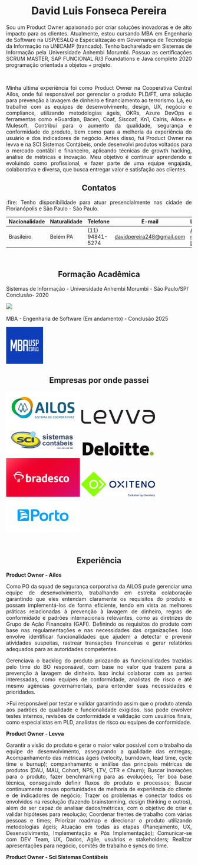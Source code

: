 <h1 align="center"> David Luis Fonseca Pereira </h1>

<p align="justify">Sou um Product Owner apaixonado por criar soluções inovadoras e de alto impacto para os clientes. Atualmente, estou cursando MBA em Engenharia de Software na USP/ESALQ e Especialização em Governança de Tecnologia da Informação na UNICAMP (trancado). Tenho bacharelado em Sistemas de Informação pela Universidade Anhembi Morumbi. Possuo as certificações SCRUM MASTER, SAP FUNCIONAL R/3 Foundations e Java completo 2020 programação orientada a objetos + projeto.</p>
<br>

<p align="justify">Minha última experiência foi como Product Owner na Cooperativa Central Ailos, onde fui responsável por gerenciar o produto PLD/FT, uma solução para prevenção à lavagem de dinheiro e financiamento ao terrorismo. Lá, eu trabalhei com as equipes de desenvolvimento, design, UX, negócio e compliance, utilizando metodologias ágeis, OKRs, Azure DevOps e ferramentas como eGuardian, Bacen, Coaf, Siscoaf, Kn1, Calris, Ailos+ e Mulesoft. Contribuí para o aumento da qualidade, segurança e conformidade do produto, bem como para a melhoria da experiência do usuário e dos indicadores de negócio. Antes disso, fui Product Owner na levva e na SCI Sistemas Contábeis, onde desenvolvi produtos voltados para o mercado contábil e financeiro, aplicando técnicas de growth hacking, análise de métricas e inovação. Meu objetivo é continuar aprendendo e evoluindo como profissional, e fazer parte de uma equipe engajada, colaborativa e diversa, que busca entregar valor e satisfação aos clientes.</p>


<h2 align="center"> Contatos </h2>

 <p align="justify"> :fire: Tenho disponibilidade para atuar presencialmente nas cidade de Florianópolis e São Paulo - São Paulo. </p>

 |Nacionalidade|Naturalidade|Telefone|E-mail|Linkedin|
| -------- | -------- | -------- |-------- | -------- |
|Brasileiro|Belém PA|(11) 94841-5274|davidpereira248@gmail.com|<a href="http://www.linkedin.com/in/davidlfp" target="_blank">Acesse meu Linkedin</a>
<br>

<h2 align="center"> Formação Acadêmica </h2>

Sistemas de Informação - Universidade Anhembi Morumbi - São Paulo/SP/
Conclusão- 2020

<img src="https://user-images.githubusercontent.com/26278819/164345517-5255811b-cc72-44b8-a85b-227a346bc4d2.png"
  heigth="200" width="200">  

MBA - Engenharia de Software (Em andamento) - Conclusão 2025

<img src="img/uspesalq.jpg" heigth="100" width="100">

<br>

<h2 align="center"> Empresas por onde passei </h2>

<img src="img/ailos.png" heigth="200" width="200">  <img src="img//levva1.png" heigth="100" width="200"> <img src="img/sci.png" heigth="200" width="200"> <img src="img/deloitte.png" heigth="200" width="200"> <img src="img/bradesco.png" heigth="200" width="200"> <img src="img/Oxiteno.jpg" heigth="200" width="200"> <img src="img/portoseguro.png" heigth="200" width="200">

<br>

<h2 align="center"> Experiência </h2>

<strong>Product Owner - 
Ailos </strong>
<p align="justify"> Como PO da squad de segurança corporativa da AILOS pude gerenciar uma equipe de desenvolvimento, trabalhando em estreita colaboração garantindo que eles entendam claramente os requisitos do produto e possam implementá-los de forma eficiente, tendo em vista as melhores práticas relacionadas à prevenção à lavagem de dinheiro, regras de conformidade e padrões internacionais relevantes, como as diretrizes do Grupo de Ação Financeira (GAFI). Definindo os requisitos do produto com base nas regulamentações e nas necessidades das organizações. Isso envolve identificar funcionalidades que ajudem a detectar e prevenir atividades suspeitas, rastrear transações financeiras e gerar relatórios adequados para as autoridades competentes.</p>

<p align="justify">Gerenciava o backlog do produto priozando as funcionalidades trazidas pelo time do BO responsável, com base no valor que trazem para a prevenção à lavagem de dinheiro. Isso inclui colaborar com as partes interessadas, como equipes de conformidade, analistas de risco e até mesmo agências governamentais, para entender suas necessidades e prioridades.</p>

<p align="justify">>Fui responsável por testar e validar garantindo assim que o produto atenda aos padrões de qualidade e funcionalidade exigidos. Isso pode envolver testes internos, revisões de conformidade e validação com usuários finais, como especialistas em PLD, analistas de risco ou equipes de conformidade.</p>

<strong>Product Owner - Levva </strong>
<p align="justify">Garantir a visão do produto e gerar o maior valor possível com o trabalho da equipe de desenvolvimento, assegurando a qualidade das entregas;
Acompanhamento das métricas ágeis (velocity, burndown, lead time, cycle time e burnup);
companhamento e análise das principais métricas de produtos (DAU, MAU, Cohort, NPS, LTV, CTR e Churn);
Buscar inovações para o produto, fazer benchmarking para as evoluções;
Ter boa base técnica, conseguindo definir fluxos do produto e processos;
Buscar continuamente novas oportunidades de melhoria de experiência do cliente e de indicadores de negócio;
Trazer os problemas e conectar todos os envolvidos na resolução (fazendo brainstorming, design thinking e outros), além de ser capaz de analisar dados/métricas, com o objetivo de criar e validar hipóteses para resolução;
Coordenar frentes de trabalho com várias pessoas e times;
Priorizar roadmap e direcionar o produto utilizando metodologias ágeis;
Atuação em todas as etapas (Planejamento, UX, Desenvolvimento, Implementação e Pós Implementação);
Comunicar-se com DEV Team, UX, Dados, Agile, usuários e stakeholders;
Realizar apresentações para negócio, comitês de trabalho e syncs do time.</p>

<strong>Product Owner - Sci Sistemas Contábeis </strong>

